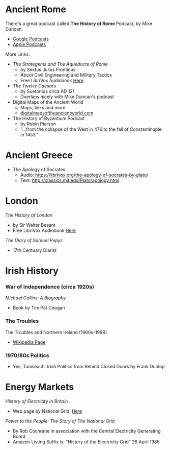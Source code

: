 # Ancient Rome
There's a great podcast called **The History of Rome** Podcast, by Mike Duncan. 
* [Google Podcasts](https://podcasts.google.com/feed/aHR0cHM6Ly9oaXN0b3J5b2Zyb21lLmxpYnN5bi5jb20vcnNz)
* [Apple Podcasts](https://podcasts.apple.com/us/podcast/the-history-of-rome/id261654474)

More Links:
* *The Strategems and The Aqueducts of Rome*
    * by Sextus Julius Frontinus
    * About Civil Engineering and Military Tactics
    * Free LibriVox Audiobook [Here](https://librivox.org/stratagems-and-aqueducts-by-frontinus/)
* *The Twelve Caesars*
    * by Suetonius circa AD 121
    * Overlaps nicely with Mike Duncan's podcast
* Digital Maps of the Ancient World
    * Maps, links and more
    * [digitalmapsoftheancientworld.com](https://digitalmapsoftheancientworld.com/)
* The History of Byzantium Podcast
    * by Robin Pierson
    * "...from the collapse of the West in 476 to the fall of Constantinople in 1453." 

# Ancient Greece
* The Apology of Socrates 
    * Audio: https://librivox.org/the-apology-of-socrates-by-plato/
    * Text: http://classics.mit.edu/Plato/apology.html

# London
*The History of London*
* by Sir Walter Besant
* Free LibriVox Audiobook [Here](https://librivox.org/the-history-of-london-by-walter-besant/)

*The Diary of Samuel Pepys*
* 17th Centuary Diarist

# Irish History
### War of Independence (circa 1920s)
*Michael Collins: A Biography*
* Book by Tim Pat Coogan

### The Troubles
The Troubles and Northern Ireland (1960s-1998)
* [Wikipedia Page](https://en.wikipedia.org/wiki/The_Troubles)

### 1970/80s Politics
* Yes, Taoiseach: Irish Politics from Behind Closed Doors by Frank Dunlop

# Energy Markets
*History of Electricity in Britain*
* Web page by National Grid: [Here](https://www.nationalgrid.com/about-us/what-we-do/our-history/history-electricity-britain)

*Power to the People: The Story of The National Grid*
* By Rob Cochrane in association with the Central Electricity Generating Board
* Amazon Listing Suffix is: "History of the Electricity Grid" 26 April 1985
